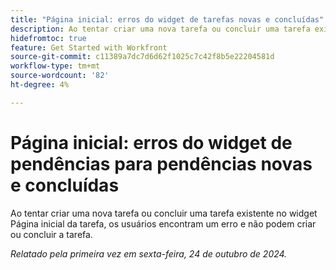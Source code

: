```yaml
---
title: "Página inicial: erros do widget de tarefas novas e concluídas"
description: Ao tentar criar uma nova tarefa ou concluir uma tarefa existente no widget Página inicial da tarefa, os usuários encontram um erro e não podem criar ou concluir a tarefa.
hidefromtoc: true
feature: Get Started with Workfront
source-git-commit: c11389a7dc7d6d62f1025c7c42f8b5e22204581d
workflow-type: tm+mt
source-wordcount: '82'
ht-degree: 4%

---
```


# Página inicial: erros do widget de pendências para pendências novas e concluídas

Ao tentar criar uma nova tarefa ou concluir uma tarefa existente no widget Página inicial da tarefa, os usuários encontram um erro e não podem criar ou concluir a tarefa.

_Relatado pela primeira vez em sexta-feira, 24 de outubro de 2024._
